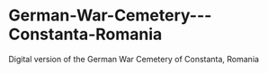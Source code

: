 # German-War-Cemetery---Constanta-Romania
Digital version of the German War Cemetery of Constanta, Romania
